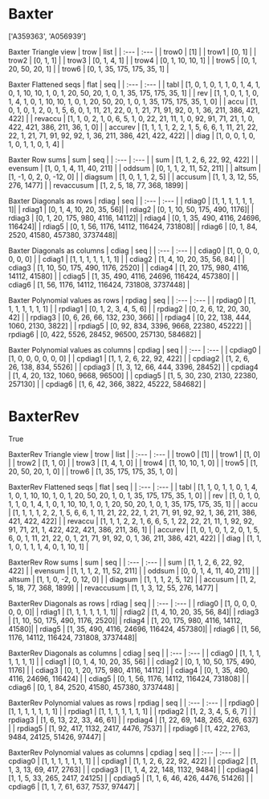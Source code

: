 # Baxter
['A359363', 'A056939']

Baxter Triangle view
| trow  |  list  |
| :---  |  :---  |
| trow0 | [1] |
| trow1 | [0, 1] |
| trow2 | [0, 1, 1] |
| trow3 | [0, 1, 4, 1] |
| trow4 | [0, 1, 10, 10, 1] |
| trow5 | [0, 1, 20, 50, 20, 1] |
| trow6 | [0, 1, 35, 175, 175, 35, 1] |

Baxter Flattened seqs
| flat      |   seq  |
| :---      |  :---  |
| tabl     | [1, 0, 1, 0, 1, 1, 0, 1, 4, 1, 0, 1, 10, 10, 1, 0, 1, 20, 50, 20, 1, 0, 1, 35, 175, 175, 35, 1] |
| rev      | [1, 1, 0, 1, 1, 0, 1, 4, 1, 0, 1, 10, 10, 1, 0, 1, 20, 50, 20, 1, 0, 1, 35, 175, 175, 35, 1, 0] |
| accu     | [1, 0, 1, 0, 1, 2, 0, 1, 5, 6, 0, 1, 11, 21, 22, 0, 1, 21, 71, 91, 92, 0, 1, 36, 211, 386, 421, 422] |
| revaccu  | [1, 1, 0, 2, 1, 0, 6, 5, 1, 0, 22, 21, 11, 1, 0, 92, 91, 71, 21, 1, 0, 422, 421, 386, 211, 36, 1, 0] |
| accurev  | [1, 1, 1, 1, 2, 2, 1, 5, 6, 6, 1, 11, 21, 22, 22, 1, 21, 71, 91, 92, 92, 1, 36, 211, 386, 421, 422, 422] |
| diag     | [1, 0, 0, 1, 0, 1, 0, 1, 1, 0, 1, 4] |

Baxter Row sums
| sum        |   seq  |
| :---       |  :---  |
| sum       | [1, 1, 2, 6, 22, 92, 422] |
| evensum   | [1, 0, 1, 4, 11, 40, 211] |
| oddsum    | [0, 1, 1, 2, 11, 52, 211] |
| altsum    | [1, -1, 0, 2, 0, -12, 0] |
| diagsum   | [1, 0, 1, 1, 2, 5] |
| accusum   | [1, 1, 3, 12, 55, 276, 1477] |
| revaccusum | [1, 2, 5, 18, 77, 368, 1899] |

Baxter Diagonals as rows
| rdiag  |   seq  |
| :---   |  :---  |
| rdiag0 | [1, 1, 1, 1, 1, 1, 1]|
| rdiag1 | [0, 1, 4, 10, 20, 35, 56]|
| rdiag2 | [0, 1, 10, 50, 175, 490, 1176]|
| rdiag3 | [0, 1, 20, 175, 980, 4116, 14112]|
| rdiag4 | [0, 1, 35, 490, 4116, 24696, 116424]|
| rdiag5 | [0, 1, 56, 1176, 14112, 116424, 731808]|
| rdiag6 | [0, 1, 84, 2520, 41580, 457380, 3737448]|

Baxter Diagonals as columns
| cdiag  |   seq  |
| :---   |  :---  |
| cdiag0 | [1, 0, 0, 0, 0, 0, 0] |
| cdiag1 | [1, 1, 1, 1, 1, 1, 1] |
| cdiag2 | [1, 4, 10, 20, 35, 56, 84] |
| cdiag3 | [1, 10, 50, 175, 490, 1176, 2520] |
| cdiag4 | [1, 20, 175, 980, 4116, 14112, 41580] |
| cdiag5 | [1, 35, 490, 4116, 24696, 116424, 457380] |
| cdiag6 | [1, 56, 1176, 14112, 116424, 731808, 3737448] |

Baxter Polynomial values as rows
| rpdiag  |   seq  |
| :---    |  :---  |
| rpdiag0 | [1, 1, 1, 1, 1, 1, 1] |
| rpdiag1 | [0, 1, 2, 3, 4, 5, 6] |
| rpdiag2 | [0, 2, 6, 12, 20, 30, 42] |
| rpdiag3 | [0, 6, 26, 66, 132, 230, 366] |
| rpdiag4 | [0, 22, 138, 444, 1060, 2130, 3822] |
| rpdiag5 | [0, 92, 834, 3396, 9668, 22380, 45222] |
| rpdiag6 | [0, 422, 5526, 28452, 96500, 257130, 584682] |

Baxter Polynomial values as columns
| cpdiag  |   seq  |
| :---    |  :---  |
| cpdiag0 | [1, 0, 0, 0, 0, 0, 0] |
| cpdiag1 | [1, 1, 2, 6, 22, 92, 422] |
| cpdiag2 | [1, 2, 6, 26, 138, 834, 5526] |
| cpdiag3 | [1, 3, 12, 66, 444, 3396, 28452] |
| cpdiag4 | [1, 4, 20, 132, 1060, 9668, 96500] |
| cpdiag5 | [1, 5, 30, 230, 2130, 22380, 257130] |
| cpdiag6 | [1, 6, 42, 366, 3822, 45222, 584682] |

# BaxterRev
True

BaxterRev Triangle view
| trow  |  list  |
| :---  |  :---  |
| trow0 | [1] |
| trow1 | [1, 0] |
| trow2 | [1, 1, 0] |
| trow3 | [1, 4, 1, 0] |
| trow4 | [1, 10, 10, 1, 0] |
| trow5 | [1, 20, 50, 20, 1, 0] |
| trow6 | [1, 35, 175, 175, 35, 1, 0] |

BaxterRev Flattened seqs
| flat      |   seq  |
| :---      |  :---  |
| tabl     | [1, 1, 0, 1, 1, 0, 1, 4, 1, 0, 1, 10, 10, 1, 0, 1, 20, 50, 20, 1, 0, 1, 35, 175, 175, 35, 1, 0] |
| rev      | [1, 0, 1, 0, 1, 1, 0, 1, 4, 1, 0, 1, 10, 10, 1, 0, 1, 20, 50, 20, 1, 0, 1, 35, 175, 175, 35, 1] |
| accu     | [1, 1, 1, 1, 2, 2, 1, 5, 6, 6, 1, 11, 21, 22, 22, 1, 21, 71, 91, 92, 92, 1, 36, 211, 386, 421, 422, 422] |
| revaccu  | [1, 1, 1, 2, 2, 1, 6, 6, 5, 1, 22, 22, 21, 11, 1, 92, 92, 91, 71, 21, 1, 422, 422, 421, 386, 211, 36, 1] |
| accurev  | [1, 0, 1, 0, 1, 2, 0, 1, 5, 6, 0, 1, 11, 21, 22, 0, 1, 21, 71, 91, 92, 0, 1, 36, 211, 386, 421, 422] |
| diag     | [1, 1, 1, 0, 1, 1, 1, 4, 0, 1, 10, 1] |

BaxterRev Row sums
| sum        |   seq  |
| :---       |  :---  |
| sum       | [1, 1, 2, 6, 22, 92, 422] |
| evensum   | [1, 1, 1, 2, 11, 52, 211] |
| oddsum    | [0, 0, 1, 4, 11, 40, 211] |
| altsum    | [1, 1, 0, -2, 0, 12, 0] |
| diagsum   | [1, 1, 1, 2, 5, 12] |
| accusum   | [1, 2, 5, 18, 77, 368, 1899] |
| revaccusum | [1, 1, 3, 12, 55, 276, 1477] |

BaxterRev Diagonals as rows
| rdiag  |   seq  |
| :---   |  :---  |
| rdiag0 | [1, 0, 0, 0, 0, 0, 0]|
| rdiag1 | [1, 1, 1, 1, 1, 1, 1]|
| rdiag2 | [1, 4, 10, 20, 35, 56, 84]|
| rdiag3 | [1, 10, 50, 175, 490, 1176, 2520]|
| rdiag4 | [1, 20, 175, 980, 4116, 14112, 41580]|
| rdiag5 | [1, 35, 490, 4116, 24696, 116424, 457380]|
| rdiag6 | [1, 56, 1176, 14112, 116424, 731808, 3737448]|

BaxterRev Diagonals as columns
| cdiag  |   seq  |
| :---   |  :---  |
| cdiag0 | [1, 1, 1, 1, 1, 1, 1] |
| cdiag1 | [0, 1, 4, 10, 20, 35, 56] |
| cdiag2 | [0, 1, 10, 50, 175, 490, 1176] |
| cdiag3 | [0, 1, 20, 175, 980, 4116, 14112] |
| cdiag4 | [0, 1, 35, 490, 4116, 24696, 116424] |
| cdiag5 | [0, 1, 56, 1176, 14112, 116424, 731808] |
| cdiag6 | [0, 1, 84, 2520, 41580, 457380, 3737448] |

BaxterRev Polynomial values as rows
| rpdiag  |   seq  |
| :---    |  :---  |
| rpdiag0 | [1, 1, 1, 1, 1, 1, 1] |
| rpdiag1 | [1, 1, 1, 1, 1, 1, 1] |
| rpdiag2 | [1, 2, 3, 4, 5, 6, 7] |
| rpdiag3 | [1, 6, 13, 22, 33, 46, 61] |
| rpdiag4 | [1, 22, 69, 148, 265, 426, 637] |
| rpdiag5 | [1, 92, 417, 1132, 2417, 4476, 7537] |
| rpdiag6 | [1, 422, 2763, 9484, 24125, 51426, 97447] |

BaxterRev Polynomial values as columns
| cpdiag  |   seq  |
| :---    |  :---  |
| cpdiag0 | [1, 1, 1, 1, 1, 1, 1] |
| cpdiag1 | [1, 1, 2, 6, 22, 92, 422] |
| cpdiag2 | [1, 1, 3, 13, 69, 417, 2763] |
| cpdiag3 | [1, 1, 4, 22, 148, 1132, 9484] |
| cpdiag4 | [1, 1, 5, 33, 265, 2417, 24125] |
| cpdiag5 | [1, 1, 6, 46, 426, 4476, 51426] |
| cpdiag6 | [1, 1, 7, 61, 637, 7537, 97447] |

